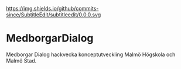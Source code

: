 https://img.shields.io/github/commits-since/SubtitleEdit/subtitleedit/0.0.0.svg

# MedborgarDialog
Medborgar Dialog hackvecka konceptutveckling Malmö Högskola och Malmö Stad.
